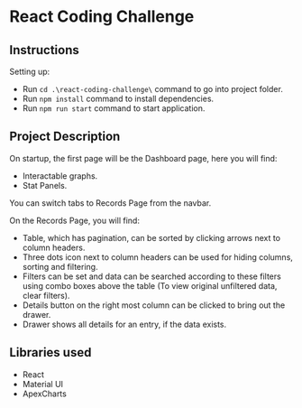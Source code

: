 # React Coding Challenge


## Instructions
Setting up:

* Run  `cd .\react-coding-challenge\` command to go into project folder.
* Run `npm install` command to install dependencies.
* Run `npm run start` command to start application.



## Project Description

On startup, the first page will be the Dashboard page, here you will find:

* Interactable graphs.
* Stat Panels.

You can switch tabs to Records Page from the navbar.

On the Records Page, you will find:

* Table, which has pagination, can be sorted by clicking arrows next to column headers.
* Three dots icon next to column headers can be used for hiding columns, sorting and filtering.
* Filters can be set and data can be searched according to these filters using combo boxes above the table (To view original unfiltered data, clear filters).
* Details button on the right most column can be clicked to bring out the drawer.
* Drawer shows all details for an entry, if the data exists.



## Libraries used
* React
* Material UI
* ApexCharts
